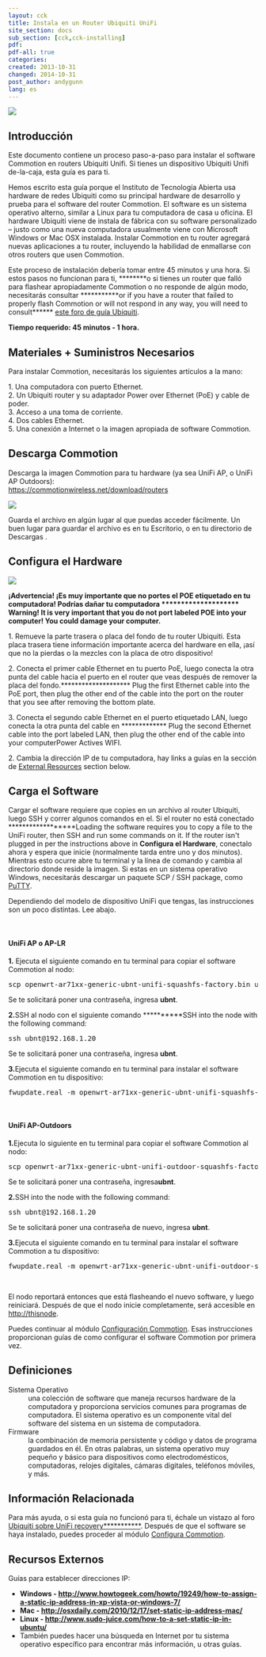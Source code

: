 ```yaml
---
layout: cck
title: Instala en un Router Ubiquiti UniFi
site_section: docs
sub_section: [cck,cck-installing]
pdf:
pdf-all: true
categories:
created: 2013-10-31
changed: 2014-10-31
post_author: andygunn
lang: es
---
```


<p><img src="/files/CCK-Install_on_UniFi_Router_intro_graphic.png" style="max-width:600px; "/></p>

<section id="section-introduction">
<h2>Introducción</h2>

<p>Este documento contiene un proceso paso-a-paso para instalar el software Commotion en routers Ubiquiti Unifi. Si tienes un dispositivo Ubiquiti Unifi de-la-caja, esta guía es para ti.</p>

<p>Hemos escrito esta guía porque el Instituto de Tecnología Abierta usa hardware de redes Ubiquiti como su principal hardware de desarrollo y prueba para el software del router Commotion. El software es un sistema operativo alterno, similar a Linux para tu computadora de casa u oficina. El hardware Ubiquiti viene de instala de fábrica con su software personalizado – justo como una nueva computadora usualmente viene con Microsoft Windows or Mac OSX instalada. Instalar Commotion en tu router agregará nuevas aplicaciones a tu router, incluyendo la habilidad de enmallarse con otros routers que usen Commotion.</p>

<p>Este proceso de instalación debería tomar entre 45 minutos y una hora. Si estos pasos no funcionan para ti, ********o si tienes un router que falló para flashear apropiadamente Commotion o no responde de algún modo, necesitarás consultar ***********or if you have a router that failed to properly flash Commotion or will not respond in any way, you will need to consult****** <a href="http://community.ubnt.com/t5/UniFi-Wireless/HOWTO-Unbrick-your-UniFi-AP/td-p/338684">este foro de guía Ubiquiti</a>.</p>

<p><strong>Tiempo requerido: 45 minutos - 1 hora.</strong></p>
</section>

<section id="section-materials-and-supplies-needed">
<h2>Materiales + Suministros Necesarios</h2>

<p>Para instalar Commotion, necesitarás los siguientes artículos a la mano:</p>

<p>1. Una computadora con puerto Ethernet.<br />
2. Un Ubiquiti router y su adaptador Power over Ethernet (PoE) y cable de poder.<br />
3. Acceso a una toma de corriente.<br />
4. Dos cables Ethernet.<br />
5. Una conexión a Internet o la imagen apropiada de software Commotion.</p>
</section>

<section id="section-download-commotion">
<h2>Descarga Commotion</h2>

<p>Descarga la imagen Commotion para tu hardware (ya sea UniFi AP, o UniFi AP Outdoors):<br />
<a href="/download/routers">https://commotionwireless.net/download/routers</a></p>

<p><img src="/files/styles/large/public/downloadsR1.png" style="max-width:510px;" /></p>

<p class="tip">Guarda el archivo en algún lugar al que puedas acceder fácilmente. Un buen lugar para guardar el archivo es en tu Escritorio, o en tu directorio de Descargas .</p>
</section>

<section id="prepare-the-hardware">
<h2>Configura el Hardware</h2>

<p><img src="/files/CCK-Install_on_UniFi_router_prepare_hardware.png" style="max-width: 510px;" /></p>

<p><strong>¡Advertencia! ¡Es muy importante que no portes el POE etiquetado en tu computadora! Podrías dañar tu computadora ******************** Warning! It is very important that you do not port labeled POE into your computer! You could damage your computer.</strong></p>

<p>1. Remueve la parte trasera o placa del fondo de tu router Ubiquiti. Esta placa trasera tiene información importante acerca del hardware en ella, ¡así que no la pierdas o la mezcles con la placa de otro dispositivo!</p>

<p>2. Conecta el primer cable Ethernet en tu puerto PoE, luego conecta la otra punta del cable hacia el puerto en&nbsp;el router que veas después de remover la placa del fondo.******************** Plug the first Ethernet cable into the PoE port, then plug the other end of the cable into the port on&nbsp;the router that you see after removing the bottom plate.</p>

<p>3. Conecta el segundo cable Ethernet en el puerto etiquetado LAN, luego conecta la otra punta del cable en ************* Plug the second Ethernet cable into the port labeled LAN, then plug the other end of the cable into your computerPower Actives WIFI.</p>
		<p>2. Cambia la dirección IP de tu computadora, hay links a guías en la sección de <a href="#section-external-resources">External Resources</a> section below.</p>
</section>

<section id="load-software">
<h2>Carga el Software</h2>

<p>Cargar el software requiere que copies en un archivo al router Ubiquiti, luego SSH y correr algunos comandos en el. Si el router no está conectado ******************Loading the software requires you to copy a file to the UniFi router, then SSH and run some commands on it. If the router isn't plugged in per the instructions above in <strong>Configura el Hardware</strong>, conectalo ahora y espera que inicie (normalmente tarda entre uno y dos minutos). Mientras esto ocurre abre tu terminal y la línea de comando y cambia al directorio donde reside la imagen. Si estas en un sistema operativo Windows, necesitarás descargar un paquete SCP / SSH package, como <a href="http://www.putty.org/">PuTTY</a>.

<p>Dependiendo del modelo de dispositivo UniFi que tengas, las instrucciones son un poco distintas. Lee abajo.</p>

<p>&nbsp;</p>

<h4>UniFi AP o AP-LR</h4>
<p><strong>1.</strong> Ejecuta el siguiente comando en tu terminal para copiar el software Commotion al nodo:</p>
<pre>scp openwrt-ar71xx-generic-ubnt-unifi-squashfs-factory.bin ubnt@192.168.1.20</pre>
<p>Se te solicitará poner una contraseña, ingresa <strong>ubnt</strong>.

<p><strong>2.</strong>SSH al nodo con el siguiente comando **********SSH into the node with the following command:</p>
<pre>ssh ubnt@192.168.1.20</pre>
<p>Se te solicitará poner una contraseña, ingresa <strong>ubnt</strong>.

<p><strong>3.</strong>Ejecuta el siguiente comando en tu terminal para instalar el software Commotion en tu dispositivo:</p>
<pre>fwupdate.real -m openwrt-ar71xx-generic-ubnt-unifi-squashfs-factory.bin -d</pre>

<p>&nbsp;</p>

<h4>UniFi AP-Outdoors</h4>
<p><strong>1.</strong>Ejecuta lo siguiente en tu terminal para copiar el software Commotion al nodo:</p>
<pre>scp openwrt-ar71xx-generic-ubnt-unifi-outdoor-squashfs-factory.bin ubnt@192.168.1.20</pre>
<p>Se te solicitará poner una contraseña, ingresa<strong>ubnt</strong>.

<p><strong>2.</strong>SSH into the node with the following command:</p>
<pre>ssh ubnt@192.168.1.20</pre>
<p> Se te solicitará poner una contraseña de nuevo, ingresa <strong>ubnt</strong>.

<p><strong>3.</strong>Ejecuta el siguiente comando en tu terminal para instalar el software Commotion a tu dispositivo:</p>
<pre>fwupdate.real -m openwrt-ar71xx-generic-ubnt-unifi-outdoor-squashfs-factory.bin -d</pre>

<p>&nbsp;</p>

<p>El nodo reportará entonces que está flasheando el nuevo software, y luego reiniciará. Después de que el nodo inicie completamente, será accesible en  <a href="http://thisnode">http://thisnode</a>.</p>

<p>Puedes continuar al módulo <a href="/docs/cck/installing-configuring/configure-commotion">Configuración Commotion</a>. Esas instrucciones proporcionan guías de como configurar el software Commotion por primera vez.</p>
</section>

<section id="section-definitions">
<h2>Definiciones</h2>

<dl>
	<dt>Sistema Operativo</dt>
	<dd>una colección de software que maneja recursos hardware de la computadora y proporciona servicios comunes para programas de computadora. El sistema operativo es un componente vital del software del sistema en un sistema de computadora.</dd>
	<dt>Firmware</dt>
	<dd> la combinación de memoria persistente y código y datos de programa guardados en él. En otras palabras, un sistema operativo muy pequeño y básico para dispositivos como electrodomésticos, computadoras, relojes digitales, cámaras digitales, teléfonos móviles, y más.</dd>
</dl>
</section>

<section class="related-information" id="section-related-information">
<h2>Información Relacionada</h2>

<p>Para más ayuda, o si esta guía no funcionó para ti, échale un vistazo al foro <a href="http://community.ubnt.com/t5/UniFi-Wireless/HOWTO-Unbrick-your-UniFi-AP/td-p/338684">Ubiquiti sobre UniFi recovery***********</a>.
Después de que el software se haya instalado, puedes proceder al módulo <a href="/docs/cck/installing-configuring/configure-commotion">Configura Commotion</a>.</p>
</section>

<section class="external-resources" id="section-external-resources">
<h2>Recursos Externos</h2>

<p>Guías para establecer direcciones IP:</p>

<ul>
	<li><strong>Windows - <a href="http://www.howtogeek.com/howto/19249/how-to-assign-a-static-ip-address-in-xp-vista-or-windows-7/" target="_blank">http://www.howtogeek.com/howto/19249/how-to-assign-a-static-ip-address-in-xp-vista-or-windows-7/</a></strong></li>
	<li><strong>Mac - <a href="http://osxdaily.com/2010/12/17/set-static-ip-address-mac/" target="_blank">http://osxdaily.com/2010/12/17/set-static-ip-address-mac/</a></strong></li>
	<li><strong>Linux - <a href="http://www.sudo-juice.com/how-to-a-set-static-ip-in-ubuntu/" target="_blank">http://www.sudo-juice.com/how-to-a-set-static-ip-in-ubuntu/</a></strong></li>
	<li>También puedes hacer una búsqueda en Internet por tu sistema operativo específico para encontrar más información, u otras guías.</li>
</ul>
</section>
